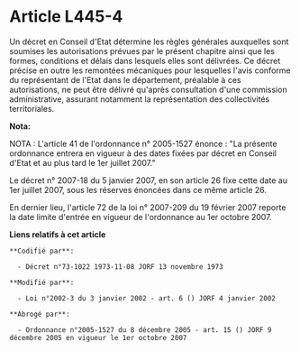 # Article L445-4

Un décret en Conseil d'Etat détermine les règles générales auxquelles sont soumises les autorisations prévues par le présent
chapitre ainsi que les formes, conditions et délais dans lesquels elles sont délivrées. Ce décret précise en outre les
remontées mécaniques pour lesquelles l'avis conforme du représentant de l'Etat dans le département, préalable à ces
autorisations, ne peut être délivré qu'après consultation d'une commission administrative, assurant notamment la
représentation des collectivités territoriales.

**Nota:**

NOTA : L'article 41 de l'ordonnance n° 2005-1527 énonce : "La présente ordonnance entrera en vigueur à des dates fixées par
décret en Conseil d'Etat et au plus tard le 1er juillet 2007."

Le décret n° 2007-18 du 5 janvier 2007, en son article 26 fixe cette date au 1er juillet 2007, sous les réserves énoncées
dans ce même article 26.

En dernier lieu, l'article 72 de la loi n° 2007-209 du 19 février 2007 reporte la date limite d'entrée en vigueur de
l'ordonnance au 1er octobre 2007.

**Liens relatifs à cet article**

	**Codifié par**:

	  - Décret n°73-1022 1973-11-08 JORF 13 novembre 1973

	**Modifié par**:

	  - Loi n°2002-3 du 3 janvier 2002 - art. 6 () JORF 4 janvier 2002

	**Abrogé par**:

	  - Ordonnance n°2005-1527 du 8 décembre 2005 - art. 15 () JORF 9 décembre 2005 en vigueur le 1er octobre 2007

